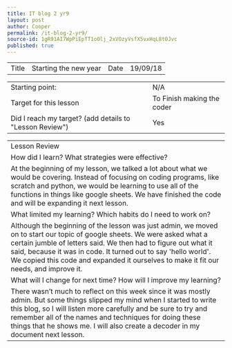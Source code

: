 ```yaml
---
title: IT blog 2 yr9
layout: post
author: Cooper
permalink: /it-blog-2-yr9/
source-id: 1gR91AI7WpPiEpTT1oOlj_2xVOzyVsfX5vxHqL8t0Jvc
published: true
---
```

<table>
  <tr>
    <td>Title</td>
    <td>Starting the new year</td>
    <td>Date</td>
    <td>19/09/18</td>
  </tr>
</table>


<table>
  <tr>
    <td>Starting point:</td>
    <td>N/A</td>
  </tr>
  <tr>
    <td>Target for this lesson</td>
    <td>To Finish making the coder</td>
  </tr>
  <tr>
    <td>Did I reach my target? 
(add details to "Lesson Review")</td>
    <td> Yes</td>
  </tr>
</table>


<table>
  <tr>
    <td>Lesson Review</td>
  </tr>
  <tr>
    <td>How did I learn? What strategies were effective?</td>
  </tr>
  <tr>
    <td>At the beginning of my lesson, we talked a lot about what we would be covering. Instead of focusing on coding programs, like scratch and python, we would be learning to use all of the functions in things like google sheets. We have finished the code and will be expanding it next lesson.</td>
  </tr>
  <tr>
    <td>What limited my learning? Which habits do I need to work on?</td>
  </tr>
  <tr>
    <td>Although the beginning of the lesson was just admin, we moved on to start our topic of google sheets. We were asked what a certain jumble of letters said. We then had to figure out what it said, because it was in code. It turned out to say 'hello world'. We copied this code and expanded it ourselves to make it fit our needs, and improve it.</td>
  </tr>
  <tr>
    <td>What will I change for next time? How will I improve my learning?</td>
  </tr>
  <tr>
    <td>There wasn’t much to reflect on this week since it was mostly admin. But some things slipped my mind when I started to write this blog, so I will listen more carefully and be sure to try and remember all of the names and techniques for doing these things that he shows me. I will also create a decoder in my document next lesson.</td>
  </tr>
</table>


